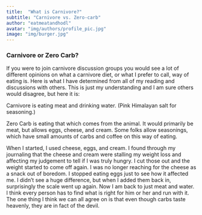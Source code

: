```yaml
---
title:  "What is Carnivore?"
subtitle: "Carnivore vs. Zero-carb"
author: "eatmeatandhodl"
avatar: "img/authors/profile_pic.jpg"
image: "img/burger.jpg"
---
```


### Carnivore or Zero Carb?
If you were to join carnivore discussion groups you would see a lot of different opinions on what a carnivore diet, or what I prefer to call, way of eating is. Here is what I have determined from all of my reading and discussions with others. This is just my understanding and I am sure others would disagree, but here it is:

Carnivore is eating meat and drinking water. (Pink Himalayan salt for seasoning.)

Zero Carb is eating that which comes from the animal. It would primarily be meat, but allows eggs, cheese, and cream. Some folks allow seasonings, which have small amounts of carbs and coffee on this way of eating.

When I started, I used cheese, eggs, and cream. I found through my journaling that the cheese and cream were stalling my weight loss and affecting my judgement to tell if I was truly hungry. I cut those out and the weight started to come off again. I was no longer reaching for the cheese as a snack out of boredom. I stopped eating eggs just to see how it affected me. I didn’t see a huge difference, but when I added them back in, surprisingly the scale went up again. Now I am back to just meat and water. I think every person has to find what is right for him or her and run with it. The one thing I think we can all agree on is that even though carbs taste heavenly, they are in fact of the devil. 
